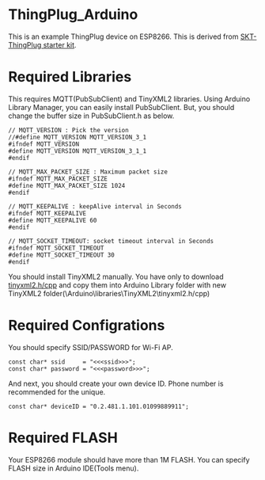 # ThingPlug_Arduino
This is an example ThingPlug device on ESP8266. This is derived from [SKT-ThingPlug starter kit](https://github.com/SKT-ThingPlug/thingplug-starter-kit).

# Required Libraries
This requires MQTT(PubSubClient) and TinyXML2 libraries.
Using Arduino Library Manager, you can easily install PubSubClient. But, you should change the buffer size in PubSubClient.h as below.

```
// MQTT_VERSION : Pick the version
//#define MQTT_VERSION MQTT_VERSION_3_1
#ifndef MQTT_VERSION
#define MQTT_VERSION MQTT_VERSION_3_1_1
#endif

// MQTT_MAX_PACKET_SIZE : Maximum packet size
#ifndef MQTT_MAX_PACKET_SIZE
#define MQTT_MAX_PACKET_SIZE 1024
#endif

// MQTT_KEEPALIVE : keepAlive interval in Seconds
#ifndef MQTT_KEEPALIVE
#define MQTT_KEEPALIVE 60
#endif

// MQTT_SOCKET_TIMEOUT: socket timeout interval in Seconds
#ifndef MQTT_SOCKET_TIMEOUT
#define MQTT_SOCKET_TIMEOUT 30
#endif
```

You should install TinyXML2 manually. You have only to download [tinyxml2.h/cpp](https://github.com/leethomason/tinyxml2) and copy them into Arduino Library folder with new TinyXML2 folder(\Arduino\libraries\TinyXML2\tinyxml2.h/cpp)

# Required Configrations
You should specify SSID/PASSWORD for Wi-Fi AP.
```
const char* ssid     = "<<<ssid>>>";
const char* password = "<<<password>>>";
```

And next, you should create your own device ID. Phone number is recommended for the unique.
```
const char* deviceID = "0.2.481.1.101.01099889911";
```

# Required FLASH
Your ESP8266 module should have more than 1M FLASH. You can specify FLASH size in Arduino IDE(Tools menu).
